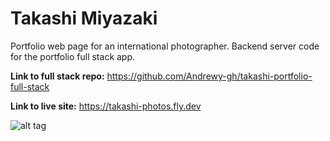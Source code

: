 # Takashi Miyazaki

Portfolio web page for an international photographer. Backend server code for the portfolio full stack app.

**Link to full stack repo:** https://github.com/Andrewy-gh/takashi-portfolio-full-stack

**Link to live site:** https://takashi-photos.fly.dev

![alt tag](https://user-images.githubusercontent.com/17731837/264175251-732a9a1f-e474-4b0b-bd15-0ff0bfa80014.jpeg)
